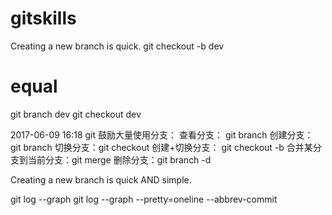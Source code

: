 # gitskills
Creating a new branch is quick.
git checkout -b dev
# equal
git branch dev
git checkout dev

2017-06-09 16:18
git 鼓励大量使用分支：
查看分支： git branch
创建分支： git branch <name>
切换分支：git checkout <name>
创建+切换分支： git checkout -b <name>
合并某分支到当前分支：git merge <name>
删除分支：git branch -d <name>

Creating a new branch is quick AND simple.


git log --graph
git log --graph --pretty=oneline --abbrev-commit


